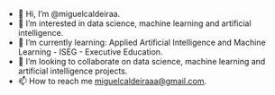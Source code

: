 - 👋 Hi, I’m @miguelcaldeiraa.
- 👀 I’m interested in data science, machine learning and artificial intelligence.
- 🌱 I’m currently learning: Applied Artificial Intelligence and Machine Learning - ISEG - Executive Education.
- 💞️ I’m looking to collaborate on data science, machine learning and artificial intelligence projects.
- 📫 How to reach me miguelcaldeiraaa@gmail.com.

<!---
miguelcaldeiraa/miguelcaldeiraa is a ✨ special ✨ repository because its `README.md` (this file) appears on your GitHub profile.
You can click the Preview link to take a look at your changes.
--->

